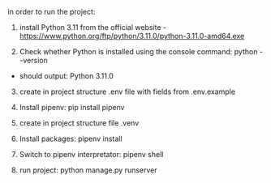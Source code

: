 in order to run the project:
1. install Python 3.11 from the official website
-https://www.python.org/ftp/python/3.11.0/python-3.11.0-amd64.exe

2. Check whether Python is installed using the console command: python --version
- should output: Python 3.11.0

3. create in project structure .env file with fields from .env.example

4. Install pipenv: pip install pipenv

5. create in project structure file .venv

6. Install packages: pipenv install

7. Switch to pipenv interpretator: pipenv shell

8. run project: python manage.py runserver



